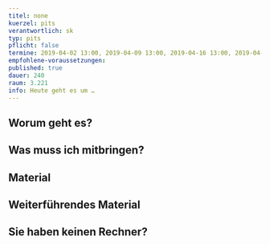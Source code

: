 ```yaml
---
titel: none
kuerzel: pits
verantwortlich: sk
typ: pits
pflicht: false
termine: 2019-04-02 13:00, 2019-04-09 13:00, 2019-04-16 13:00, 2019-04-30 13:00, 2019-05-07 13:00, 2019-05-21 13:00, 2019-06-04 13:00, 2019-06-18 13:00, 2019-06-25 13:00, 2019-07-02 13:00, 2019-07-09 13:00
empfohlene-voraussetzungen: 
published: true
dauer: 240
raum: 3.221
info: Heute geht es um …
---
```


## Worum geht es?

## Was muss ich mitbringen?

## Material

## Weiterführendes Material

## Sie haben keinen Rechner?

